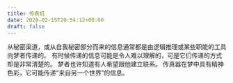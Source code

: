 ```yaml
---
title: 传真机
date: 2020-02-15T20:54:12+08:00
draft: false
---
```


从秘密渠道，或从自我秘密部分而来的信息通常都是由逻辑推理或某些职能的工具向梦者传递的。
有时候传递的信息可能是令人难以理解的，可是它们传递的方式却是非常清楚的。
梦者也许知道有人希望跟他建立联系。
传真器在梦中具有精神色彩，它可能传递“来自另一个世界”的信息。
